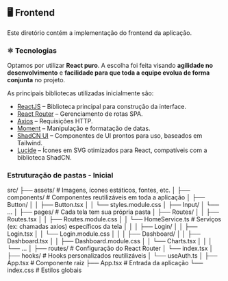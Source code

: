 ## 🖥️ Frontend

Este diretório contém a implementação do frontend da aplicação.

### ⚛️ Tecnologias

Optamos por utilizar **React puro**. A escolha foi feita visando **agilidade no desenvolvimento** e **facilidade para que toda a equipe evolua de forma conjunta** no projeto.

As principais bibliotecas utilizadas inicialmente são:

- [ReactJS](https://react.dev/) – Biblioteca principal para construção da interface.
- [React Router](https://reactrouter.com/) – Gerenciamento de rotas SPA.
- [Axios](https://axios-http.com/ptbr/docs/intro) – Requisições HTTP.
- [Moment](https://momentjs.com/) – Manipulação e formatação de datas.
- [ShadCN UI](https://ui.shadcn.com/) – Componentes de UI prontos para uso, baseados em Tailwind.
- [Lucide](https://lucide.dev/) – Ícones em SVG otimizados para React, compatíveis com a biblioteca ShadCN.

### Estruturação de pastas - Inicial

src/
├── assets/ # Imagens, ícones estáticos, fontes, etc.
│
├── components/ # Componentes reutilizáveis em toda a aplicação
│ ├── Button/
│ │ ├── Button.tsx
│ │ └── styles.module.css
│ ├── Input/
│ └── ...
│
├── pages/ # Cada tela tem sua própria pasta
│ ├── Routes/
│ │ ├── Routes.tsx
│ │ ├── Routes.module.css
│ │ └── HomeService.ts # Serviços (ex: chamadas axios) específicos da tela
│ │
│ ├── Login/
│ │ ├── Login.tsx
│ │ └── Login.module.css
│ │
│ ├── Dashboard/
│ │ ├── Dashboard.tsx
│ │ ├── Dashboard.module.css
│ │ └── Charts.tsx
│ │
│ └── ...
│
├── routes/ # Configuração do React Router
│ └── index.tsx
│
├── hooks/ # Hooks personalizados reutilizáveis
│ └── useAuth.ts
│
├── App.tsx # Componente raiz
├── App.tsx # Entrada da aplicação
└── index.css # Estilos globais
